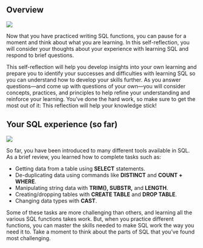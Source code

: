 
## Overview

![](https://d3c33hcgiwev3.cloudfront.net/imageAssetProxy.v1/yXcb7sM7QGO3G-7DO5BjSw_2ce2d27eda914feb99d091be0d2459d8_image4.png?expiry=1628640000000&hmac=8lewmnLGZoTgMRkbxvfY3pJqi1la-gegD1VzTu1kA1c)

Now that you have practiced writing SQL functions, you can pause for a moment and think about what you are learning. In this self-reflection, you will consider your thoughts about your experience with learning SQL and respond to brief questions. 

This self-reflection will help you develop insights into your own learning and prepare you to identify your successes and difficulties with learning SQL so you can understand how to develop your skills further. As you answer questions—and come up with questions of your own—you will consider concepts, practices, and principles to help refine your understanding and reinforce your learning. You’ve done the hard work, so make sure to get the most out of it: This reflection will help your knowledge stick!

## Your SQL experience (so far)

![](https://d3c33hcgiwev3.cloudfront.net/imageAssetProxy.v1/yXcb7sM7QGO3G-7DO5BjSw_2ce2d27eda914feb99d091be0d2459d8_image4.png?expiry=1628640000000&hmac=8lewmnLGZoTgMRkbxvfY3pJqi1la-gegD1VzTu1kA1c)

So far, you have been introduced to many different tools available in SQL. As a brief review, you learned how to complete tasks such as:

-   Getting data from a table using **SELECT** statements.
-   De-duplicating data using commands like **DISTINCT** and **COUNT +** **WHERE**.
-   Manipulating string data with **TRIM(), SUBSTR,** and **LENGTH**.
-   Creating/dropping tables with **CREATE TABLE** and **DROP TABLE**.
-   Changing data types with **CAST**.

Some of these tasks are more challenging than others, and learning all the various SQL functions takes work. But, when you practice different functions, you can master the skills needed to make SQL work the way you need it to. Take a moment to think about the parts of SQL that you’ve found most challenging.